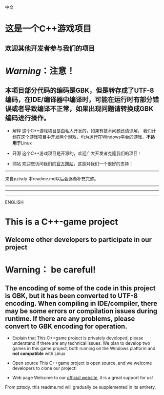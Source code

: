 中文
# 这是一个C++游戏项目
## 欢迎其他开发者参与我们的项目

# *Warning*：注意！ 
本项目部分代码的编码是GBK，但是转存成了UTF-8编码，在IDE/编译器中编译时，可能在运行时有部分错误或者导致编译不正常，如果出现问题请转换成GBK编码进行操作。
---
- 解释
这个C++游戏项目是由私人开发的，如果有技术问题还请谅解。
我们计划在这个游戏项目中开发两个游戏，均为运行在Windows平台的游戏，**不适用于**Linux

- 开源
这个C++游戏项目是开源的，欢迎广大开发者克隆我们的项目！

- 网站
欢迎您访问我们的[官方网站](http://www.piaoztsdy.cn)，这是对我们一个很好的支持！

---

来自pztsdy
本readme.md以后会逐渐补充完整。

---
---
---
ENGLISH

# This is a C++-game project
## Welcome other developers to participate in our project
# Warning： be careful!
The encoding of some of the code in this project is **GBK**, but it has been converted to UTF-8 encoding. When compiling in IDE/compiler, there may be some errors or compilation issues during runtime. If there are any problems, please convert to GBK encoding for operation.
---
- Explain that
This C++game project is privately developed, please understand if there are any technical issues. We plan to develop two games in this game project, both running on the Windows platform and **not compatible** with Linux

- Open source
This C++game project is open source, and we welcome developers to clone our project!

- Web page
Welcome to our [official website](http://www.piaoztsdy.cn), it is a great support for us!

From pztsdy.
this readme.md will gradually be supplemented in its entirety.